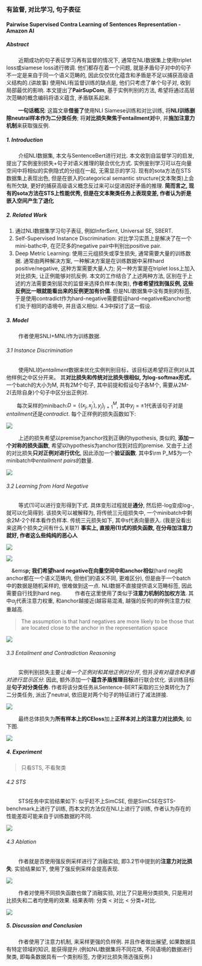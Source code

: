 ### 有监督, 对比学习, 句子表征
#### Pairwise Supervised Contra Learning of Sentences Representation - Amazon AI
##### Abstract
&emsp;&emsp; 近期成功的句子表征学习再有监督的情况下, 通常在NLI数据集上使用triplet loss或siamese loss进行微调.  他们都存在着一个问题, 就是矛盾句子对中的句子不一定是来自于同一个语义范畴的, 因此仅仅优化蕴含和矛盾是不足以捕获高级语义结构的.(讲故事) 使用NLI有监督训练的缺点是, 他们只考虑了单个句子对, 收到局部最优的影响. 本文提出了**PairSupCom**, 基于实例判别的方法, 希望将通过高层次范畴的概念编码将语义蕴含, 矛盾联系起来. 

&emsp;**&emsp; 一句话概况**: 这篇文章**借鉴了**使用NLI Siamese训练和对比训练, 将**NLI训练删除neutral样本作为二分类任务**; 将**对比损失聚焦于entailment对**中, 并**施加注意力机制**来获取强反例. 

##### 1. Introduction
&emsp;&emsp; 介绍NLI数据集, 本文与SentenceBert进行对比. 本文收到自监督学习的启发, 提出了实例鉴别损失+句子对语义推理的联合优化方式. 实例鉴别学习可以在向量空间中将相似的实例隐式的分组在一起, 无需显示的学习. 现有的sota方法在STS数据集上表现出色, 但是在嵌入的categorical semantic structure(文本聚类)上会有所欠缺, 更好的捕获高级语义概念反过来可以促进因好矛盾的推理. **简而言之, 现有的sota方法在STS上性能优秀, 但是在文本聚类任务上表现变差, 作者认为折是嵌入空间产生了退化**
##### 2. Related Work
1. 通过NLI数据集学习句子表征, 例如InferSent, Universal SE, SBERT.
2. Self-Supervised Instance Discrimination: 对比学习实质上是解决了在一个mini-bathc中, 在茫茫多的negative pair中判别出positive pair.
3. Deep Metric Learning: 使用三元组损失或孪生损失, 通常需要大量的训练数据. 通常由两种解决方案, 一种解决方案是在训练数据中采样hard positive/negative, 这种方案需要大量人力; 另一种方案是在triplet loss上加入对比损失, 让正例能够对抗反例.  本文的工作结合了上述两种方法, 区别在于上述的方法需要类别层次的监督来选择负样本(聚类), **作者希望找到强反例, 这些反例比一眼就能看出来的反例更加有价值**. 但是NLI数据集中没有类别的标签, 于是使用contradict作为hard-negative需要假设hard-negative和anchor他们处于相同的语境中, 并且语义相似. 4.3中探讨了这一假设.

##### 3. Model
&emsp;&emsp;  作者使用SNLI+MNLI作为训练数据.
###### 3.1 Instance Discrimination
&emsp;&emsp; 使用NLI的*entailment*数据来优化实例判别目标，该目标送希望将正例对从其他样例之中区分开来。 其**对比损失和传统对比损失很相似, 为log-softmax形式**。一个batch的大小为M, 共有2M个句子, 其中前提和假设句子各M个, 需要从2M-2(去除自身)个句子中区分出正例对. 

&emsp;&emsp;每次采样的minibach:$D = \{(x_j, x_j^\prime), y_j\}_{j=1}^M$, 其中$y_j$ = ±1代表该句子对是*entailment*还是*contradict*. 每个正样例的损失函数如下:

![](./images/031.png)

&emsp;&emsp; 上述的损失希望以premise为anchor找到正确的hypothesis, 类似的, **添加一个对称的损失函数**, 希望以hypothesis为anchor找到对应的premise. 又由于上述的对比损失**只对正例对进行优化**, 因此添加一个**验证函数**. 其中$\rm P_M$为一个minibatch中*entailment pairs*的数量.

![](./images/032.png)

###### 3.2 Learning from Hard Negative
&emsp;&emsp; 等式(1)可以进行变形得到下式. 具体变形过程就是**通分**, 然后把-log变成log-, 就可以化简得到. 该损失可以被解释为, 将传统三元组损失中, 一个minibatch中剩余2M-2个样本看作负样本. 传统三元损失如下, 其中s代表向量嵌入. (我是没看出来这两个损失之间有什么关联?) **事实上, 直接用(1)式的损失函数, 在分母加注意力就好, 作者这么些纯纯的恶心人**

![](./images/034.png)

![](./images/033.png)

&emsp;&ems**p; 我们希望hard negative在向量空间中和anchor相似**(hard neg和anchor都在一个语义范畴内, 但他们的语义不同, 更难区分), 但是由于一个batch中的数据是随机采样的, 很难做到这一点. NLI数据不直接提供语义范畴标签, 因此需要自行找到hard neg. 
&emsp;&emsp; 作者在这里使用了类似于**注意力机制的加权方法**. 其中$\alpha_j$代表注意力权重, 和anchor越接近(越容易混淆, 越强的反例)的样例注意力权重越高.

> The assumption is that hard negatives are more likely to be those  that are located close to the anchor in the representation space

![](./images/035.png)

###### 3.3 Entailment and Contradiction Reasoning

&emsp;&emsp; 实例判别损失主要*让每一个正例对和其他正例对分开*, 但并*没有对蕴含和矛盾对进行显示区分.*  因此, 额外添加一个**蕴含矛盾推理目标**进行联合优化. 该训练目标是**句子对分类任务**. 作者将该分类任务从Sentence-BERT采取的三分类转化为了二分类任务, 派出了neutral, 依旧是对两个句子的特征进行了减法拼接. 

![](./images/036.png)

&emsp;&emsp; 最终总体损失为**所有样本上的CEloss**加上**正样本对上的注意力对比损失**, 如下图.

![](./images/037.png)

##### 4. Experiment
>只看STS, 不看聚类

###### 4.2 STS
&emsp;&emsp; STS任务中实验结果如下: 似乎赶不上SimCSE, 但是SimCSE在STS-benchmark上进行了训练, 而本文的方法仅在NLI上进行了训练, 作者认为存在的性能差距可能来自于训练数据的不同.

![](./images/038.png)

###### 4.3 Ablation
&emsp;&emsp; 作者就是否使用强反例采样进行了消融实验, 即3.2节中提到的**注意力对比损失**. 实验结果如下, 使用了强反例采样会提高表现. 

![](./images/039.png)

&emsp;&emsp; 作者对使用不同损失函数也做了消融实验, 对比了只是用分类损失, 只是用对比损失和二者均使用的效果. 结果表明: 分类 < 对比 < 分类+对比.

![](./images/040.png)

##### 5. Discussion and Conclusion
&emsp;&emsp; 作者使用了注意力机制, 来采样更强的负样例. 并且作者做出展望, 如果数据具有特定领域的知识, 能获得提升.(例如NLI数据集将不同花体, 不同语境的数据进行聚类, 即每条数据具有一个类别标签, 方便对比损失筛选强反例.)